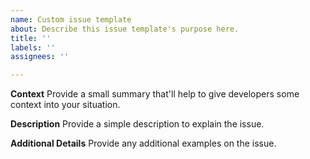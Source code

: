 ```yaml
---
name: Custom issue template
about: Describe this issue template's purpose here.
title: ''
labels: ''
assignees: ''

---
```


**Context**
Provide a small summary that'll help to give developers some context into your situation.

**Description**
Provide a simple description to explain the issue.

**Additional Details**
Provide any additional examples on the issue.
